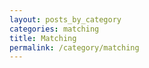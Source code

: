```yaml
---
layout: posts_by_category
categories: matching
title: Matching
permalink: /category/matching
---
```

